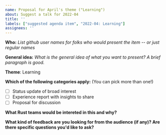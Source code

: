 ```yaml
---
name: Proposal for April's theme ("Learning")
about: Suggest a talk for 2022-04
title: ''
labels: ["suggested agenda item", "2022-04: Learning"]
assignees: ''
---
```


**Who:** *List github user names for folks who would present the item -- or just regular names*

**General idea:** *What is the general idea of what you want to present? A brief paragraph is good.*

**Theme**: Learning

**Which of the following categories apply:** (You can pick more than one!)

* [ ] Status update of broad interest
* [ ] Experience report with insights to share
* [ ] Proposal for discussion

**What Rust teams would be intereted in this and why?**

**What kind of feedback are you looking for from the audience (if any)? Are there specific questions you'd like to ask?**
